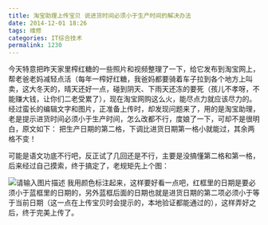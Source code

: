 ```yaml
---
title: 淘宝助理上传宝贝 说进货时间必须小于生产时间的解决办法
date: 2014-12-01 18:26
tags: 维修
categories: IT综合技术
permalink: 1230
---
```


今天特意把昨天家里榨红糖的一些照片和视频整理了一下，给它发布到淘宝网上，帮老爸老妈减轻点活（每年一榨好红糖，我爸妈都要骑着车子拉到各个地方上叫卖，这大冬天的，晴天还好一点，碰到阴天、下雨天还冻的要死（孩儿不孝呀，不能赚大钱，让你们二老受累了），现在淘宝网购这么火，能尽点力就应该尽力的。经过蛮长的编辑文字和图片，正准备上传时，却发现问题来了，用的是淘宝助理，老是提示进货时间必须小于生产时间，怎么改都不行，度娘了一下，可却不是很明白，原文如下：
把生产日期的第二格，下调比进货日期第一格小就能过，其余两格不变！


<!--more-->


可能是语文功底不行吧，反正试了几回还是不行，主要是没搞懂第二格和第一格，后来经过自己摸索，终于搞定了，老规矩先上个图：

![请输入图片描述][1] 
我用颜色标注起来，这样要好看一点吧，红框里的日期是要必须小于蓝框里的日期的，另外蓝框后面的日期也就是进货日期的第二项必须小于等于当前日期（这一点在上传宝贝时会提示的，本地验证都能通过的），这样弄好之后，终于完美上传了。


  [1]: https://cdn.uu126.cn/wp-content/uploads/2014/11/riqi.jpg